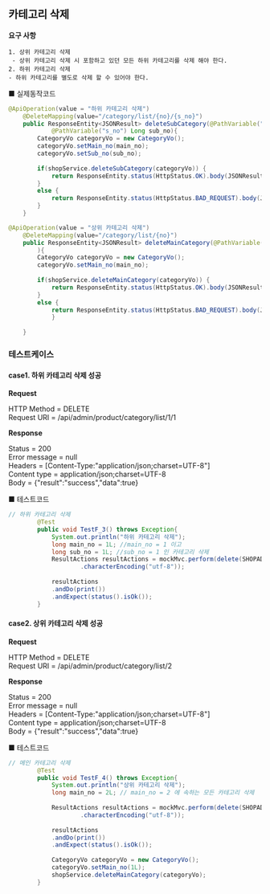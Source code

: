 ## 카테고리 삭제	

 **요구 사항**

 	1. 상위 카테고리 삭제
     - 상위 카테고리 삭제 시 포함하고 있던 모든 하위 카테고리를 삭제 해야 한다.
	2. 하위 카테고리 삭제
    - 하위 카테고리를 별도로 삭제 할 수 있어야 한다.



■ 실제동작코드 

```java
@ApiOperation(value = "하위 카테고리 삭제")
	@DeleteMapping(value="/category/list/{no}/{s_no}")
	public ResponseEntity<JSONResult> deleteSubCategory(@PathVariable("no") Long main_no,
			@PathVariable("s_no") Long sub_no){
		CategoryVo categoryVo = new CategoryVo();
		categoryVo.setMain_no(main_no);
		categoryVo.setSub_no(sub_no);
		
		if(shopService.deleteSubCategory(categoryVo)) {
			return ResponseEntity.status(HttpStatus.OK).body(JSONResult.success(true));
		}
		else {
			return ResponseEntity.status(HttpStatus.BAD_REQUEST).body(JSONResult.fail("하위 카테고리 삭제 실패"));
		}
	}
```

```java
@ApiOperation(value = "상위 카테고리 삭제")
	@DeleteMapping(value="/category/list/{no}")
	public ResponseEntity<JSONResult> deleteMainCategory(@PathVariable("no") Long main_no
		){
		CategoryVo categoryVo = new CategoryVo();
		categoryVo.setMain_no(main_no);
			
		if(shopService.deleteMainCategory(categoryVo)) {
			return ResponseEntity.status(HttpStatus.OK).body(JSONResult.success(true));
		}
		else {
			return ResponseEntity.status(HttpStatus.BAD_REQUEST).body(JSONResult.fail("상위 카테고리 삭제 실패"));
			}
	
	}
```



### 테스트케이스

#### case1. 하위 카테고리 삭제 성공

**Request**

HTTP Method = DELETE<br>
      Request URI = /api/admin/product/category/list/1/1

**Response**

 Status = 200<br>
    Error message = null<br>
          Headers = [Content-Type:"application/json;charset=UTF-8"]<br>
     Content type = application/json;charset=UTF-8<br>
             Body = {"result":"success","data":true}

■  테스트코드

```java
// 하위 카테고리 삭제
		@Test
		public void TestF_3() throws Exception{
			System.out.println("하위 카테고리 삭제");
			long main_no = 1L; //main_no = 1 이고
			long sub_no = 1L; //sub_no = 1 인 카테고리 삭제
			ResultActions resultActions = mockMvc.perform(delete(SHOPADMINURL+"/category/list/{no}/{s_no}",main_no,sub_no)
					.characterEncoding("utf-8"));
			
			resultActions
			.andDo(print())
			.andExpect(status().isOk());
		}
```



#### case2. 상위 카테고리 삭제 성공

**Request**

HTTP Method = DELETE<br>
      Request URI = /api/admin/product/category/list/2

**Response**

 Status = 200<br>
    Error message = null<br>
          Headers = [Content-Type:"application/json;charset=UTF-8"]<br>
     Content type = application/json;charset=UTF-8<br>
             Body = {"result":"success","data":true}

■  테스트코드

```java
// 메인 카테고리 삭제 
		@Test
		public void TestF_4() throws Exception{
			System.out.println("상위 카테고리 삭제");
			long main_no = 2L; // main_no = 2 에 속하는 모든 카테고리 삭제
			
			ResultActions resultActions = mockMvc.perform(delete(SHOPADMINURL+"/category/list/{no}",main_no)
					.characterEncoding("utf-8"));
			
			resultActions
			.andDo(print())
			.andExpect(status().isOk());
			
			CategoryVo categoryVo = new CategoryVo();
			categoryVo.setMain_no(1L);
			shopService.deleteMainCategory(categoryVo);
		}
```

